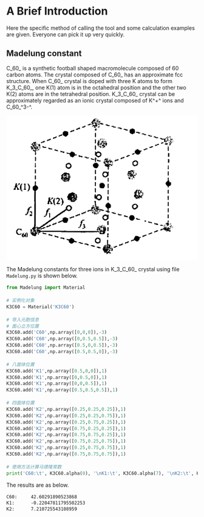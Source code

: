 # A Brief Introduction

Here the specific method of calling the tool and some calculation examples are given. Everyone can pick it up very quickly.

## Madelung constant

C_60_ is a synthetic football shaped macromolecule composed of 60 carbon atoms. The crystal composed of C_60_ has an approximate fcc structure. When C_60_ crystal is doped with three K atoms to form K_3_C_60_, one K(1) atom is in the octahedral position and the other two K(2) atoms are in the tetrahedral position. K_3_C_60_ crystal can be approximately regarded as an ionic crystal composed of K^+^ ions and C_60_^3-^.

![K3C60](Pictures/k3c60.png)

The Madelung constants for three ions in K_3_C_60_ crystal using file `Madelung.py` is shown below.
```python
from Madelung import Material

# 实例化对象
K3C60 = Material('K3C60')

# 导入元胞信息
# 面心立方位置
K3C60.add('C60',np.array([0,0,0]),-3)
K3C60.add('C60',np.array([0,0.5,0.5]),-3)
K3C60.add('C60',np.array([0.5,0,0.5]),-3)
K3C60.add('C60',np.array([0.5,0.5,0]),-3)

# 八面体位置
K3C60.add('K1',np.array([0.5,0,0]),1)
K3C60.add('K1',np.array([0,0.5,0]),1)
K3C60.add('K1',np.array([0,0,0.5]),1)
K3C60.add('K1',np.array([0.5,0.5,0.5]),1)

# 四面体位置
K3C60.add('K2',np.array([0.25,0.25,0.25]),1)
K3C60.add('K2',np.array([0.25,0.25,0.75]),1)
K3C60.add('K2',np.array([0.25,0.75,0.25]),1)
K3C60.add('K2',np.array([0.75,0.25,0.25]),1)
K3C60.add('K2',np.array([0.75,0.75,0.25]),1)
K3C60.add('K2',np.array([0.75,0.25,0.75]),1)
K3C60.add('K2',np.array([0.25,0.75,0.75]),1)
K3C60.add('K2',np.array([0.75,0.75,0.75]),1)

# 使用方法计算马德隆常数
print('C60:\t', K3C60.alpha(0), '\nK1:\t', K3C60.alpha(7), '\nK2:\t', K3C60.alpha(-1))
```
The results are as below.
```
C60:     42.60291890523868 
K1:      -0.22047811795502253 
K2:      7.210725543108959
```
